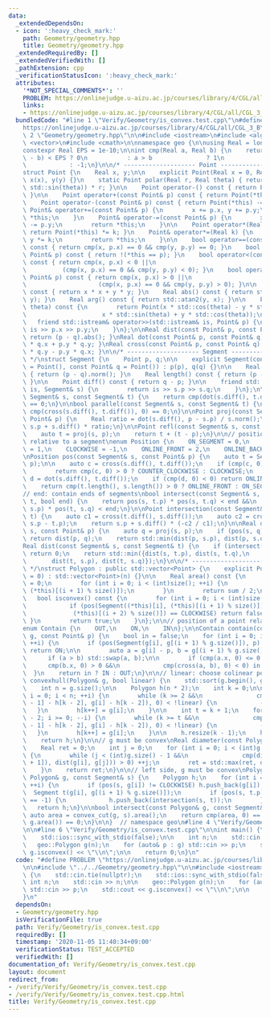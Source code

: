```yaml
---
data:
  _extendedDependsOn:
  - icon: ':heavy_check_mark:'
    path: Geometry/geometry.hpp
    title: Geometry/geometry.hpp
  _extendedRequiredBy: []
  _extendedVerifiedWith: []
  _pathExtension: cpp
  _verificationStatusIcon: ':heavy_check_mark:'
  attributes:
    '*NOT_SPECIAL_COMMENTS*': ''
    PROBLEM: https://onlinejudge.u-aizu.ac.jp/courses/library/4/CGL/all/CGL_3_B
    links:
    - https://onlinejudge.u-aizu.ac.jp/courses/library/4/CGL/all/CGL_3_B
  bundledCode: "#line 1 \"Verify/Geometry/is_convex.test.cpp\"\n#define PROBLEM \"\
    https://onlinejudge.u-aizu.ac.jp/courses/library/4/CGL/all/CGL_3_B\"\n\n#line\
    \ 2 \"Geometry/geometry.hpp\"\n\n#include <iostream>\n#include <algorithm>\n#include\
    \ <vector>\n#include <cmath>\n\nnamespace geo {\n\nusing Real = long double;\n\
    constexpr Real EPS = 1e-10;\n\nint cmp(Real a, Real b) {\n    return std::abs(a\
    \ - b) < EPS ? 0\n           : a > b               ? 1\n                     \
    \            : -1;\n}\n\n/* -------------------- Point -------------------- */\n\
    struct Point {\n    Real x, y;\n\n    explicit Point(Real x = 0, Real y = 0) :\
    \ x(x), y(y) {}\n    static Point polar(Real r, Real theta) { return Point(std::cos(theta),\
    \ std::sin(theta)) * r; }\n\n    Point operator-() const { return Point(-x, -y);\
    \ }\n\n    Point operator+(const Point& p) const { return Point(*this) += p; }\n\
    \    Point operator-(const Point& p) const { return Point(*this) -= p; }\n   \
    \ Point& operator+=(const Point& p) {\n        x += p.x, y += p.y;\n        return\
    \ *this;\n    }\n    Point& operator-=(const Point& p) {\n        x -= p.x, y\
    \ -= p.y;\n        return *this;\n    }\n\n    Point operator*(Real k) const {\
    \ return Point(*this) *= k; }\n    Point& operator*=(Real k) {\n        x *= k,\
    \ y *= k;\n        return *this;\n    }\n\n    bool operator==(const Point& p)\
    \ const { return cmp(x, p.x) == 0 && cmp(y, p.y) == 0; }\n    bool operator!=(const\
    \ Point& p) const { return !(*this == p); }\n    bool operator<(const Point& p)\
    \ const { return cmp(x, p.x) < 0 ||\n                                        \
    \          (cmp(x, p.x) == 0 && cmp(y, p.y) < 0); }\n    bool operator>(const\
    \ Point& p) const { return cmp(x, p.x) > 0 ||\n                              \
    \                    (cmp(x, p.x) == 0 && cmp(y, p.y) > 0); }\n\n    Real norm()\
    \ const { return x * x + y * y; }\n    Real abs() const { return std::hypot(x,\
    \ y); }\n    Real arg() const { return std::atan2(y, x); }\n\n    Point rotate(Real\
    \ theta) const {\n        return Point(x * std::cos(theta) - y * std::sin(theta),\n\
    \                     x * std::sin(theta) + y * std::cos(theta));\n    }\n\n \
    \   friend std::istream& operator>>(std::istream& is, Point& p) {\n        return\
    \ is >> p.x >> p.y;\n    }\n};\n\nReal dist(const Point& p, const Point& q) {\
    \ return (p - q).abs(); }\nReal dot(const Point& p, const Point& q) { return p.x\
    \ * q.x + p.y * q.y; }\nReal cross(const Point& p, const Point& q) { return p.x\
    \ * q.y - p.y * q.x; }\n\n/* -------------------- Segment --------------------\
    \ */\nstruct Segment {\n    Point p, q;\n\n    explicit Segment(const Point& p\
    \ = Point(), const Point& q = Point()) : p(p), q(q) {}\n\n    Real norm() const\
    \ { return (p - q).norm(); }\n    Real length() const { return (p - q).abs();\
    \ }\n\n    Point diff() const { return q - p; }\n\n    friend std::istream& operator>>(std::istream&\
    \ is, Segment& s) {\n        return is >> s.p >> s.q;\n    }\n};\n\nbool orthogonal(const\
    \ Segment& s, const Segment& t) {\n    return cmp(dot(s.diff(), t.diff()), 0)\
    \ == 0;\n}\n\nbool parallel(const Segment& s, const Segment& t) {\n    return\
    \ cmp(cross(s.diff(), t.diff()), 0) == 0;\n}\n\nPoint proj(const Segment& s, const\
    \ Point& p) {\n    Real ratio = dot(s.diff(), p - s.p) / s.norm();\n    return\
    \ s.p + s.diff() * ratio;\n}\n\nPoint refl(const Segment& s, const Point& p) {\n\
    \    auto t = proj(s, p);\n    return t + (t - p);\n}\n\n// position of a point\
    \ relative to a segment\nenum Position {\n    ON_SEGMENT = 0,\n    COUNTER_CLOCKWISE\
    \ = 1,\n    CLOCKWISE = -1,\n    ONLINE_FRONT = 2,\n    ONLINE_BACK = -2\n};\n\
    \nPosition pos(const Segment& s, const Point& p) {\n    auto t = Segment(s.p,\
    \ p);\n\n    auto c = cross(s.diff(), t.diff());\n    if (cmp(c, 0) != 0) {\n\
    \        return cmp(c, 0) > 0 ? COUNTER_CLOCKWISE : CLOCKWISE;\n    }\n\n    auto\
    \ d = dot(s.diff(), t.diff());\n    if (cmp(d, 0) < 0) return ONLINE_BACK;\n\n\
    \    return cmp(t.length(), s.length()) > 0 ? ONLINE_FRONT : ON_SEGMENT;\n}\n\n\
    // end: contain ends of segments\nbool intersect(const Segment& s, const Segment&\
    \ t, bool end) {\n    return pos(s, t.p) * pos(s, t.q) < end &&\n           pos(t,\
    \ s.p) * pos(t, s.q) < end;\n}\n\nPoint intersection(const Segment& s, const Segment&\
    \ t) {\n    auto c1 = cross(t.diff(), s.diff());\n    auto c2 = cross(t.diff(),\
    \ s.p - t.p);\n    return s.p + s.diff() * (-c2 / c1);\n}\n\nReal dist(const Segment&\
    \ s, const Point& p) {\n    auto q = proj(s, p);\n    if (pos(s, q) == ON_SEGMENT)\
    \ return dist(p, q);\n    return std::min(dist(p, s.p), dist(p, s.q));\n}\n\n\
    Real dist(const Segment& s, const Segment& t) {\n    if (intersect(s, t, true))\
    \ return 0;\n    return std::min({dist(s, t.p), dist(s, t.q),\n              \
    \       dist(t, s.p), dist(t, s.q)});\n}\n\n/* -------------------- Polygon --------------------\
    \ */\nstruct Polygon : public std::vector<Point> {\n    explicit Polygon(int n\
    \ = 0) : std::vector<Point>(n) {}\n\n    Real area() const {\n        Real sum\
    \ = 0;\n        for (int i = 0; i < (int)size(); ++i) {\n            sum += cross((*this)[i],\
    \ (*this)[(i + 1) % size()]);\n        }\n        return sum / 2;\n    }\n\n \
    \   bool isconvex() const {\n        for (int i = 0; i < (int)size(); ++i) {\n\
    \            if (pos(Segment((*this)[i], (*this)[(i + 1) % size()]),\n       \
    \             (*this)[(i + 2) % size()]) == CLOCKWISE) return false;\n       \
    \ }\n        return true;\n    }\n};\n\n// position of a point relative to a polygon\n\
    enum Contain {\n    OUT,\n    ON,\n    IN\n};\n\nContain contain(const Polygon&\
    \ g, const Point& p) {\n    bool in = false;\n    for (int i = 0; i < (int)g.size();\
    \ ++i) {\n        if (pos(Segment(g[i], g[(i + 1) % g.size()]), p) == ON_SEGMENT)\
    \ return ON;\n\n        auto a = g[i] - p, b = g[(i + 1) % g.size()] - p;\n  \
    \      if (a > b) std::swap(a, b);\n\n        if (cmp(a.x, 0) <= 0 &&\n      \
    \      cmp(b.x, 0) > 0 &&\n            cmp(cross(a, b), 0) < 0) in = !in;\n  \
    \  }\n    return in ? IN : OUT;\n}\n\n// linear: choose colinear points\nPolygon\
    \ convexhull(Polygon& g, bool linear) {\n    std::sort(g.begin(), g.end());\n\
    \    int n = g.size();\n\n    Polygon h(n * 2);\n    int k = 0;\n\n    for (int\
    \ i = 0; i < n; ++i) {\n        while (k >= 2 &&\n               cmp(cross(h[k\
    \ - 1] - h[k - 2], g[i] - h[k - 2]), 0) < !linear) {\n            --k;\n     \
    \   }\n        h[k++] = g[i];\n    }\n\n    int t = k + 1;\n    for (int i = n\
    \ - 2; i >= 0; --i) {\n        while (k >= t &&\n               cmp(cross(h[k\
    \ - 1] - h[k - 2], g[i] - h[k - 2]), 0) < !linear) {\n            --k;\n     \
    \   }\n        h[k++] = g[i];\n    }\n\n    h.resize(k - 1);\n    h.shrink_to_fit();\n\
    \    return h;\n}\n\n// g must be convex\nReal diameter(const Polygon& g) {\n\
    \    Real ret = 0;\n    int j = 0;\n    for (int i = 0; i < (int)g.size(); ++i)\
    \ {\n        while (j < (int)g.size() - 1 &&\n               cmp(dist(g[i], g[j\
    \ + 1]), dist(g[i], g[j])) > 0) ++j;\n        ret = std::max(ret, dist(g[i], g[j]));\n\
    \    }\n    return ret;\n}\n\n// left side, g must be convex\nPolygon convex_cut(const\
    \ Polygon& g, const Segment& s) {\n    Polygon h;\n    for (int i = 0; i < (int)g.size();\
    \ ++i) {\n        if (pos(s, g[i]) != CLOCKWISE) h.push_back(g[i]);\n\n      \
    \  Segment t(g[i], g[(i + 1) % g.size()]);\n        if (pos(s, t.p) * pos(s, t.q)\
    \ == -1) {\n            h.push_back(intersection(s, t));\n        }\n    }\n \
    \   return h;\n}\n\nbool intersect(const Polygon& g, const Segment& s) {\n   \
    \ auto area = convex_cut(g, s).area();\n    return cmp(area, 0) == 0 || cmp(area,\
    \ g.area()) == 0;\n}\n\n}  // namespace geo\n#line 4 \"Verify/Geometry/is_convex.test.cpp\"\
    \n\n#line 6 \"Verify/Geometry/is_convex.test.cpp\"\n\nint main() {\n    std::cin.tie(nullptr);\n\
    \    std::ios::sync_with_stdio(false);\n\n    int n;\n    std::cin >> n;\n\n \
    \   geo::Polygon g(n);\n    for (auto& p : g) std::cin >> p;\n    std::cout <<\
    \ g.isconvex() << \"\\n\";\n\n    return 0;\n}\n"
  code: "#define PROBLEM \"https://onlinejudge.u-aizu.ac.jp/courses/library/4/CGL/all/CGL_3_B\"\
    \n\n#include \"../../Geometry/geometry.hpp\"\n\n#include <iostream>\n\nint main()\
    \ {\n    std::cin.tie(nullptr);\n    std::ios::sync_with_stdio(false);\n\n   \
    \ int n;\n    std::cin >> n;\n\n    geo::Polygon g(n);\n    for (auto& p : g)\
    \ std::cin >> p;\n    std::cout << g.isconvex() << \"\\n\";\n\n    return 0;\n\
    }\n"
  dependsOn:
  - Geometry/geometry.hpp
  isVerificationFile: true
  path: Verify/Geometry/is_convex.test.cpp
  requiredBy: []
  timestamp: '2020-11-05 11:40:34+09:00'
  verificationStatus: TEST_ACCEPTED
  verifiedWith: []
documentation_of: Verify/Geometry/is_convex.test.cpp
layout: document
redirect_from:
- /verify/Verify/Geometry/is_convex.test.cpp
- /verify/Verify/Geometry/is_convex.test.cpp.html
title: Verify/Geometry/is_convex.test.cpp
---
```

